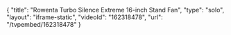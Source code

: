 {
    "title": "Rowenta Turbo Silence Extreme 16-inch Stand Fan",
    "type": "solo",
    "layout": "iframe-static",
    "videoId": "162318478",
    "url": "\/tvpembed\/162318478"
}